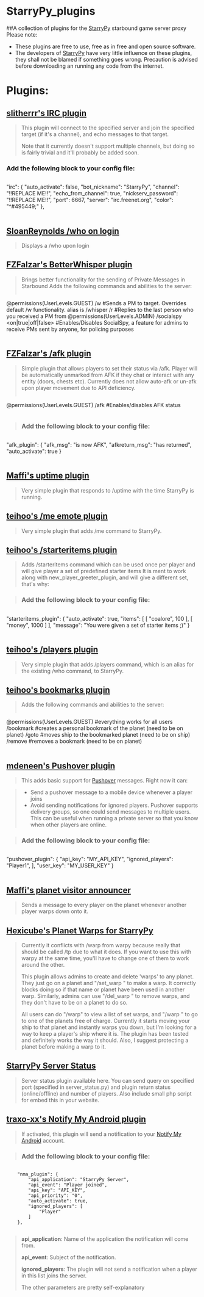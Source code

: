 StarryPy_plugins
================

##A collection of plugins for the [StarryPy](https://github.com/CarrotsAreMediocre/StarryPy) starbound game server proxy
Please note:

* These plugins are free to use, free as in free and open source software.
* The developers of [StarryPy](https://github.com/CarrotsAreMediocre/StarryPy) have very little influence on these plugins, they shall not be blamed if something goes wrong. Precaution is advised before downloading an running any code from the internet.


# Plugins:

## [slitherrr's IRC plugin](https://github.com/StarryPy/StarryPy_plugins/tree/master/plugins/irc_plugin)
> This plugin will connect to the specified server and join the specified target (if it's a channel), and echo messages to that target.
>
> Note that it currently doesn't support multiple channels, but doing so is fairly trivial and it'll probably be added soon.
### Add the following block to your config file:

>```
"irc": {
            "auto_activate": false,
            "bot_nickname": "StarryPy",
            "channel": "!!REPLACE ME!!",
            "echo_from_channel": true,
            "nickserv_password": "!!REPLACE ME!!",
            "port": 6667,
            "server": "irc.freenet.org",
            "color": "^#495449;"
        },
>```


## [SloanReynolds /who on login](https://github.com/MrMarvin/StarryPy_plugins/blob/master/plugins/loginwho_plugin)
> Displays a /who upon login

## [FZFalzar's BetterWhisper plugin](https://github.com/FZFalzar/StarryPy_plugins/tree/brutus_whisper/plugins/brutus_whisper)
> Brings better functionality for the sending of Private Messages in Starbound
> Adds the following commands and abilities to the server:
>```
@permissions(UserLevels.GUEST)
/w <name> <message> 			#Sends a PM to target. Overrides default /w functionality. alias is /whisper
/r <message>      				#Replies to the last person who you received a PM from
@permissions(UserLevels.ADMIN)
/socialspy <on|true|off|false>	#Enables/Disables SocialSpy, a feature for admins to receive PMs sent by anyone, for policing purposes
>```

## [FZFalzar's /afk plugin](https://github.com/FZFalzar/StarryPy_plugins/tree/afk_plugin/plugins/afk_plugin)
> Simple plugin that allows players to set their status via /afk.
> Player will be automatically unmarked from AFK if they chat or interact with any entity (doors, chests etc).
> Currently does not allow auto-afk or un-afk upon player movement due to API deficiency.
>```
@permissions(UserLevels.GUEST)
/afk							#Enables/disables AFK status
>```

> ### Add the following block to your config file:

>```
"afk_plugin": {
    "afk_msg": "is now AFK",
    "afkreturn_msg": "has returned",
	"auto_activate": true
    }
>```

## [Maffi's uptime plugin](https://github.com/MrMarvin/StarryPy_plugins/blob/master/plugins/uptime)
> Very simple plugin that responds to /uptime with the time StarryPy is running.

## [teihoo's /me emote plugin](https://github.com/StarryPy/StarryPy_plugins/tree/master/plugins/emotes)
> Very simple plugin that adds /me <emote> command to StarryPy.

## [teihoo's /starteritems plugin](https://github.com/StarryPy/StarryPy_plugins/tree/master/plugins/starteritems)
> Adds /starteritems command which can be used once per player and will give player a set of predefined starter items
> It is ment to work along with new_player_greeter_plugin, and will give a different set, that's why:

> ### Add the following block to your config file:

>```
"starteritems_plugin": {
    "auto_activate": true,
    "items": [
    [ "coalore", 100 ],
    [ "money", 1000 ]
    ],
    "message": "You were given a set of starter items ;)"
  }
>```

## [teihoo's /players plugin](https://github.com/StarryPy/StarryPy_plugins/tree/master/plugins/players)
> Very simple plugin that adds /players command, which is an alias for the existing /who command, to StarryPy.

## [teihoo's bookmarks plugin](https://github.com/StarryPy/StarryPy_plugins/tree/master/plugins/bookmarks)
> Adds the following commands and abilities to the server:
> ```
@permissions(UserLevels.GUEST)  #everything works for all users
/bookmark <name>  #creates a personal bookmark of the planet (need to be on planet)
/goto <name>      #moves ship to the bookmarked planet (need to be on ship)
/remove <name>    #removes a bookmark (need to be on planet)
> ```

## [mdeneen's Pushover plugin](https://github.com/StarryPy/StarryPy_plugins/tree/master/plugins/pushover_plugin)
> This adds basic support for [Pushover](https://pushover.net) messages. Right now it can:

> - Send a pushover message to a mobile device whenever a player joins
> - Avoid sending notifications for ignored players.
> Pushover supports delivery groups, so one could send messages to multiple users. This can be useful when running a private server so that you know when other players are online.

> ### Add the following block to your config file:

> ```
"pushover_plugin": {
    "api_key": "MY_API_KEY",
    "ignored_players":
        "Player1",
    ],
    "user_key": "MY_USER_KEY"
}
>```

## [Maffi's planet visitor announcer](https://github.com/StarryPy/StarryPy_plugins/tree/master/plugins/planet_visitor_announcer)
> Sends a message to every player on the planet whenever another player warps down onto it.

## [Hexicube's Planet Warps for StarryPy](https://github.com/MrMarvin/StarryPy_plugins/blob/master/plugins/hexicube_planet_warps_for_starrypy.py)

> Currently it conflicts with /warp from warpy because really that should be called /tp due to what it does. If you want to use this with warpy at the same time, you'll have to change one of them to work around the other.
>
>This plugin allows admins to create and delete 'warps' to any planet. They just go on a planet and "/set_warp <name>" to make a warp. It correctly blocks doing so if that name or planet have been used in another warp.
>Similarly, admins can use "/del_warp <name>" to remove warps, and they don't have to be on a planet to do so.
>
>All users can do "/warp" to view a list of set warps, and "/warp <name>" to go to one of the planets free of charge. Currently it starts moving your ship to that planet and instantly warps you down, but I'm looking for a way to keep a player's ship where it is. The plugin has been tested and definitely works the way it should. Also, I suggest protecting a planet before making a warp to it.

## [StarryPy Server Status](https://bitbucket.org/zvorgan/starrypy-server-status/)
>Server status plugin available here. You can send query on specified port (specified in server_status.py) and plugin return status (online/offline) and number of players.
>Also include small php script for embed this in your website.

## [traxo-xx's Notify My Android plugin](https://github.com/StarryPy/StarryPy_plugins/tree/master/plugins/nma_plugin)
> If activated, this plugin will send a notification to your [Notify My Android](https://www.notifymyandroid.com/) account.

> ### Add the following block to your config file:

> ```javascript
        "nma_plugin": {
            "api_application": "StarryPy Server",
            "api_event": "Player joined",
            "api_key": "API_KEY",
            "api_priority": "0",
            "auto_activate": true,
            "ignored_players": [
                "Player"
            ]
        },
>```

> **api_application**: Name of the application the notification will come from.
>
> **api_event**: Subject of the notification.
>
> **ignored_players**: The plugin will not send a notification when a player in this list joins the server.
>
> The other parameters are pretty self-explanatory

